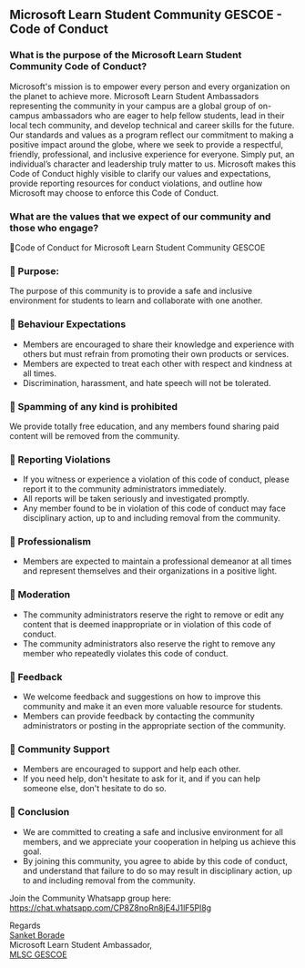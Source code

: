 ## Microsoft Learn Student Community GESCOE - Code of Conduct 

### What is the purpose of the Microsoft Learn Student Community Code of Conduct?

Microsoft's mission is to empower every person and every organization on the planet to achieve more. Microsoft Learn Student Ambassadors representing the community in your campus are a global group of on-campus ambassadors who are eager to help fellow students, lead in their local tech community, and develop technical and career skills for the future. Our standards and values as a program reflect our commitment to making a positive impact around the globe, where we seek to provide a respectful, friendly, professional, and inclusive experience for everyone. Simply put, an individual’s character and leadership truly matter to us. Microsoft makes this Code of Conduct highly visible to clarify our values and expectations, provide reporting resources for conduct violations, and outline how Microsoft may choose to enforce this Code of Conduct.

### What are the values that we expect of our community and those who engage? 

💙Code of Conduct for Microsoft Learn Student Community GESCOE

### 📌  Purpose: 
The purpose of this community is to provide a safe and inclusive environment for students to learn and collaborate with one another. 

### 📌  Behaviour Expectations
- Members are encouraged to share their knowledge and experience with others but must refrain from promoting their own products or services.
- Members are expected to treat each other with respect and kindness at all times.
- Discrimination, harassment, and hate speech will not be tolerated.

### 📌  Spamming of any kind is prohibited
We provide totally free education, and any members found sharing paid content will be removed from the community.

### 📌  Reporting Violations
- If you witness or experience a violation of this code of conduct, please report it to the community administrators immediately.
- All reports will be taken seriously and investigated promptly.
- Any member found to be in violation of this code of conduct may face disciplinary action, up to and including removal from the community.

### 📌  Professionalism
- Members are expected to maintain a professional demeanor at all times and represent themselves and their organizations in a positive light.

### 📌  Moderation
- The community administrators reserve the right to remove or edit any content that is deemed inappropriate or in violation of this code of conduct.
- The community administrators also reserve the right to remove any member who repeatedly violates this code of conduct.

### 📌  Feedback
- We welcome feedback and suggestions on how to improve this community and make it an even more valuable resource for students.
- Members can provide feedback by contacting the community administrators or posting in the appropriate section of the community.

### 📌  Community Support
- Members are encouraged to support and help each other.
- If you need help, don't hesitate to ask for it, and if you can help someone else, don't hesitate to do so.

### 📌  Conclusion
- We are committed to creating a safe and inclusive environment for all members, and we appreciate your cooperation in helping us achieve this goal.
- By joining this community, you agree to abide by this code of conduct, and understand that failure to do so may result in disciplinary action, up to and including removal from the community.

Join the Community Whatsapp group here: https://chat.whatsapp.com/CP8Z8noRn8jE4J1lF5Pl8g

Regards <br>
[Sanket Borade](https://www.linkedin.com/in/boradesanket13/) <br>
Microsoft Learn Student Ambassador, <br>
[MLSC GESCOE](https://linktr.ee/mlscgescoe) <br>

